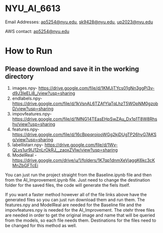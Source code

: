 # NYU_AI_6613
Email Addresses: ap5254@nyu.edu, sk9428@nyu.edu, up2023@nyu.edu

AWS contact: ap5254@nyu.edu

# How to Run
## Please download and save it in the working directory

1. images.npy- https://drive.google.com/file/d/1KMJjTYcs01gNn3ggPj3v-d9J3IeELi8_/view?usp=sharing
2. endlabels.npy- https://drive.google.com/file/d/1kVsnAL6TZAfYlaTqLhzT5WOpNM0gzobD/view?usp=sharing
3. impovfeatures.npy- https://drive.google.com/file/d/1MNG14TEasEHpSwZAu_Dx1p1T8W8Rhshv/view?usp=sharing
4. features.npy- https://drive.google.com/file/d/16cBppqroiooWGg2kjDUgTP26hyG7AKSg/view?usp=sharing
5. labellistarr.npy- https://drive.google.com/file/d/1Wv-QLvs1ur9IJ12nLrOkRJ__zaoxZVIw/view?usp=sharing
6. ModelReal - https://drive.google.com/drive/u/1/folders/1K7qp1dnmXeVjaggK6kc3cKMnZbGFTcEi

You can just run the project straight from the Baseline.ipynb file and then from the AI_Improvement.ipynb file. Just need to change the destination folder for the saved files, the code will generate the fiels itself.

If you want a faster method however all of the file links above have the generated files so you can just run download them and run them. The features.npy and ModelReal are needed for the Baseline file and the impovfeatures.npy is needed for the AI_Improvement. The otehr three files are needed in order to get the original image and name that will be queried from the models, so each file needs them. Destinations for the files need to be changed for this method as well.


